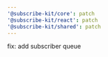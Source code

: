 ```yaml
---
'@subscribe-kit/core': patch
'@subscribe-kit/react': patch
'@subscribe-kit/shared': patch
---
```


fix: add subscriber queue
